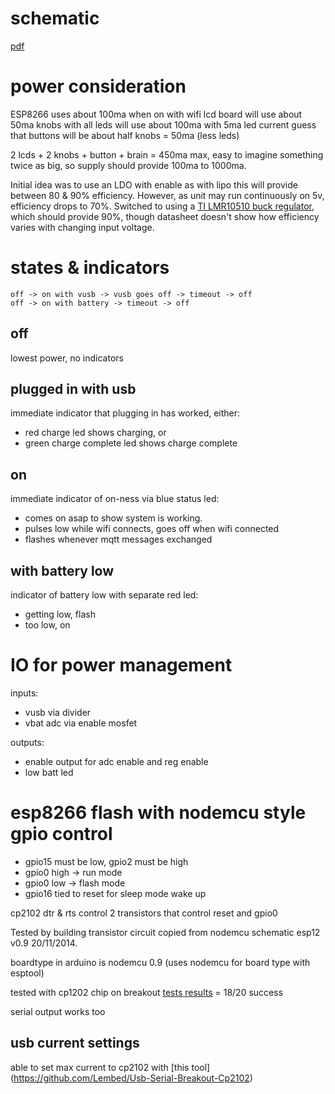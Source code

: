 # schematic

[pdf](schematic.pdf)

# power consideration

ESP8266 uses about 100ma when on with wifi
lcd board will use about 50ma
knobs with all leds will use about 100ma with 5ma led current
guess that buttons will be about half knobs = 50ma (less leds)

2 lcds + 2 knobs + button + brain = 450ma max, easy to imagine something twice
as big, so supply should provide 100ma to 1000ma.

Initial idea was to use an LDO with enable as with lipo this will provide
between 80 & 90% efficiency. However, as unit may run continuously on 5v,
efficiency drops to 70%. Switched to using a [TI LMR10510 buck
regulator](http://www.ti.com/lit/ds/symlink/lmr10510.pdf), which should provide
90%, though datasheet doesn't show how efficiency varies with changing input
voltage.


# states & indicators

    off -> on with vusb -> vusb goes off -> timeout -> off
    off -> on with battery -> timeout -> off

## off

lowest power, no indicators

## plugged in with usb

immediate indicator that plugging in has worked, either:

* red charge led shows charging, or
* green charge complete led shows charge complete

## on

immediate indicator of on-ness via blue status led:

* comes on asap to show system is working. 
* pulses low while wifi connects, goes off when wifi connected
* flashes whenever mqtt messages exchanged

## with battery low

indicator of battery low with separate red led:

* getting low, flash
* too low, on

# IO for power management

inputs:

* vusb via divider
* vbat adc via enable mosfet

outputs:

* enable output for adc enable and reg enable
* low batt led

# esp8266 flash with nodemcu style gpio control

* gpio15 must be low, gpio2 must be high
* gpio0 high -> run mode
* gpio0 low -> flash mode
* gpio16 tied to reset for sleep mode wake up

cp2102 dtr & rts control 2 transistors that control reset and gpio0

Tested by building transistor circuit copied from nodemcu schematic esp12 v0.9
20/11/2014.

boardtype in arduino is nodemcu 0.9 (uses nodemcu for board type with esptool)

tested with cp1202 chip on breakout
[tests results](esp-prog-test/nodemcu-results) = 18/20 success

serial output works too

## usb current settings 

able to set max current to cp2102 with [this tool]
(https://github.com/Lembed/Usb-Serial-Breakout-Cp2102)
